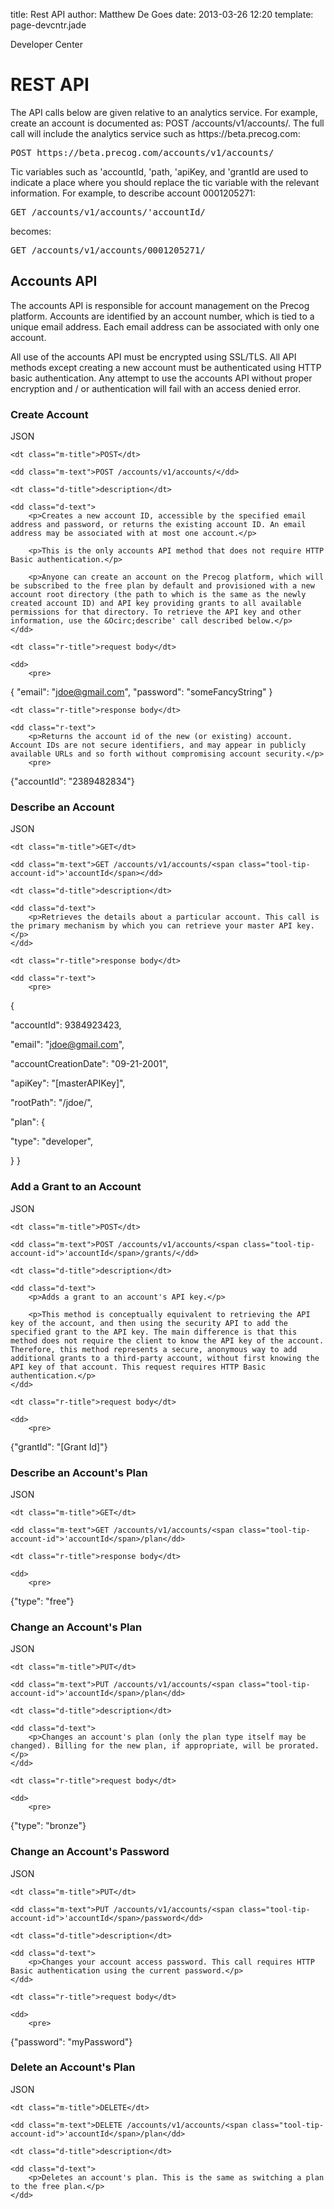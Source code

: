 title: Rest API
author: Matthew De Goes
date: 2013-03-26 12:20
template: page-devcntr.jade

<span class="page-title">Developer Center</span>
<h1>REST API</h1>

<p>The API calls below are given relative to an analytics service. For example, create an account is documented as: POST /accounts/v1/accounts/. The full call will include the analytics service such as https://beta.precog.com:</p>
<pre>
POST https://beta.precog.com/accounts/v1/accounts/
</pre>

<p>Tic variables such as <span class="tool-tip-account-id">'accountId</span>, <span class="tool-tip-path">'path</span>, <span class="tool-tip-apikey tool-tip-apikey">'apiKey</span>, and <span class="tool-tip-grant-id">'grantId</span> are used to indicate a place where you should replace the tic variable with the relevant information. For example, to describe account 0001205271:</p>
<pre>
GET /accounts/v1/accounts/<span class="tool-tip-account-id">'accountId</span>/
</pre>

<p>becomes:</p>
<pre>
GET /accounts/v1/accounts/0001205271/
</pre>
<h2>Accounts API</h2>

<p>The accounts API is responsible for account management on the Precog platform. Accounts are identified by an account number, which is tied to a unique email address. Each email address can be associated with only one account.</p>

<p>All use of the accounts API must be encrypted using SSL/TLS. All API methods except creating a new account must be authenticated using HTTP basic authentication. Any attempt to use the accounts API without proper encryption and / or authentication will fail with an access denied error.</p>

<h3>Create Account</h3>

<dl class="api-call-json">
    <dt class="button-json">JSON</dt>

    <dt class="m-title">POST</dt>

    <dd class="m-text">POST /accounts/v1/accounts/</dd>

    <dt class="d-title">description</dt>

    <dd class="d-text">
        <p>Creates a new account ID, accessible by the specified email address and password, or returns the existing account ID. An email address may be associated with at most one account.</p>

        <p>This is the only accounts API method that does not require HTTP Basic authentication.</p>

        <p>Anyone can create an account on the Precog platform, which will be subscribed to the free plan by default and provisioned with a new account root directory (the path to which is the same as the newly created account ID) and API key providing grants to all available permissions for that directory. To retrieve the API key and other information, use the &Ocirc;describe' call described below.</p>
    </dd>

    <dt class="r-title">request body</dt>

    <dd>
        <pre>
{
"email": "jdoe@gmail.com",
"password": "someFancyString"
}
</pre>
    </dd>

    <dt class="r-title">response body</dt>

    <dd class="r-text">
        <p>Returns the account id of the new (or existing) account. Account IDs are not secure identifiers, and may appear in publicly available URLs and so forth without compromising account security.</p>
        <pre>
{"accountId": "2389482834"}
</pre>
    </dd>
</dl>

<h3>Describe an Account</h3>

<dl class="api-call-json">
    <dt class="button-json">JSON</dt>

    <dt class="m-title">GET</dt>

    <dd class="m-text">GET /accounts/v1/accounts/<span class="tool-tip-account-id">'accountId</span></dd>

    <dt class="d-title">description</dt>

    <dd class="d-text">
        <p>Retrieves the details about a particular account. This call is the primary mechanism by which you can retrieve your master API key.</p>
    </dd>

    <dt class="r-title">response body</dt>

    <dd class="r-text">
        <pre>
{

"accountId": 9384923423,

"email": "jdoe@gmail.com",

"accountCreationDate": "09-21-2001",

"apiKey": "[masterAPIKey]",

"rootPath": "/jdoe/",

"plan": {

"type": "developer",

}
}
</pre>
    </dd>
</dl>

<h3>Add a Grant to an Account</h3>

<dl class="api-call-json">
    <dt class="button-json">JSON</dt>

    <dt class="m-title">POST</dt>

    <dd class="m-text">POST /accounts/v1/accounts/<span class="tool-tip-account-id">'accountId</span>/grants/</dd>

    <dt class="d-title">description</dt>

    <dd class="d-text">
        <p>Adds a grant to an account's API key.</p>

        <p>This method is conceptually equivalent to retrieving the API key of the account, and then using the security API to add the specified grant to the API key. The main difference is that this method does not require the client to know the API key of the account. Therefore, this method represents a secure, anonymous way to add additional grants to a third-party account, without first knowing the API key of that account. This request requires HTTP Basic authentication.</p>
    </dd>

    <dt class="r-title">request body</dt>

    <dd>
        <pre>
{"grantId": "[Grant Id]"}
</pre>
    </dd>
</dl>

<h3>Describe an Account's Plan</h3>

<dl class="api-call-json">
    <dt class="button-json">JSON</dt>

    <dt class="m-title">GET</dt>

    <dd class="m-text">GET /accounts/v1/accounts/<span class="tool-tip-account-id">'accountId</span>/plan</dd>

    <dt class="r-title">response body</dt>

    <dd>
        <pre>
{"type": "free"}
</pre>
    </dd>
</dl>

<h3 id="change-plan-api">Change an Account's Plan</h3>

<dl class="api-call-json">
    <dt class="button-json">JSON</dt>

    <dt class="m-title">PUT</dt>

    <dd class="m-text">PUT /accounts/v1/accounts/<span class="tool-tip-account-id">'accountId</span>/plan</dd>

    <dt class="d-title">description</dt>

    <dd class="d-text">
        <p>Changes an account's plan (only the plan type itself may be changed). Billing for the new plan, if appropriate, will be prorated.</p>
    </dd>

    <dt class="r-title">request body</dt>

    <dd>
        <pre>
{"type": "bronze"}
</pre>
    </dd>
</dl>

<h3 id="change-account-password-api">Change an Account's Password</h3>

<dl class="api-call-json">
    <dt class="button-json">JSON</dt>

    <dt class="m-title">PUT</dt>

    <dd class="m-text">PUT /accounts/v1/accounts/<span class="tool-tip-account-id">'accountId</span>/password</dd>

    <dt class="d-title">description</dt>

    <dd class="d-text">
        <p>Changes your account access password. This call requires HTTP Basic authentication using the current password.</p>
    </dd>

    <dt class="r-title">request body</dt>

    <dd>
        <pre>
{"password": "myPassword"}
</pre>
    </dd>
</dl>

<h3>Delete an Account's Plan</h3>

<dl class="api-call-json">
    <dt class="button-json">JSON</dt>

    <dt class="m-title">DELETE</dt>

    <dd class="m-text">DELETE /accounts/v1/accounts/<span class="tool-tip-account-id">'accountId</span>/plan</dd>

    <dt class="d-title">description</dt>

    <dd class="d-text">
        <p>Deletes an account's plan. This is the same as switching a plan to the free plan.</p>
    </dd>
</dl>